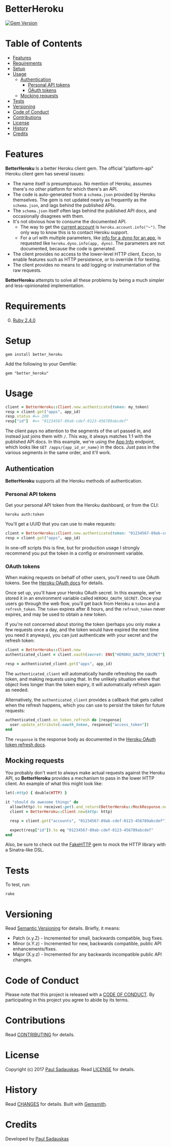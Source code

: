 # BetterHeroku

[![Gem Version](https://badge.fury.io/rb/better_heroku.svg)](http://badge.fury.io/rb/better_heroku)

<!-- Tocer[start]: Auto-generated, don't remove. -->

# Table of Contents

- [Features](#features)
- [Requirements](#requirements)
- [Setup](#setup)
- [Usage](#usage)
  - [Authentication](#authentication)
    - [Personal API tokens](#personal-api-tokens)
    - [OAuth tokens](#oauth-tokens)
  - [Mocking requests](#mocking-requests)
- [Tests](#tests)
- [Versioning](#versioning)
- [Code of Conduct](#code-of-conduct)
- [Contributions](#contributions)
- [License](#license)
- [History](#history)
- [Credits](#credits)

<!-- Tocer[finish]: Auto-generated, don't remove. -->

# Features

**BetterHeroku** Is a better Heroku client gem. The official "platform-api" Heroku client gem has several issues:

 * The name itself is presumptuous. No mention of Heroku, assumes there's no other platform for which there's an API.
 * The code is auto-generated from a `schema.json` provided by Heroku themselves. The gem is not updated nearly as
   frequently as the `schema.json`, and lags behind the published APIs.
 * The `schema.json` itself often lags behind the published API docs, and occasionally disagrees with them.
 * It's not obvious how to consume the documented API.
   * The way to get the [current account][heroku-account-info] is `heroku.account.info("~")`. The only way to know this
     is to contact Heroku support.
   * For a url with multiple parameters, like [info for a dyno for an app][heroku-dyno-info], is requested like
     `heroku.dyno.info(app, dyno)`. The parameters are not documented, because the code is generated.
 * The client provides no access to the lower-level HTTP client, Excon, to enable features such as HTTP persistence, or
   to override it for testing.
 * The client provides no means to add logging or instrumentation of the raw requests.

**BetterHeroku** attempts to solve all these problems by being a much simpler and less-opinionated implementation.

[heroku-account-info]: https://devcenter.heroku.com/articles/platform-api-reference#account
[heroku-dyno-info]:    https://devcenter.heroku.com/articles/platform-api-reference#dyno-info

# Requirements

0. [Ruby 2.4.0](https://www.ruby-lang.org)

# Setup

    gem install better_heroku

Add the following to your Gemfile:

    gem "better_heroku"

# Usage

```ruby
client = BetterHeroku::Client.new.authenticate(token: my_token)
resp = client.get("apps", app_id)
resp.status #=> 200
resp["id"]  #=> "01234567-89ab-cdef-0123-456789abcdef"
```

The client pays no attention to the segments of the url passed in, and instead just joins them with `/`. This way, it
always matches 1:1 with the published API docs. In this example, we're using the [App Info][heroku-app-info] endpoint,
which looks like `GET /apps/{app_id_or_name}` in the docs. Just pass in the various segments in the same order, and
it'll work.

[heroku-app-info]: https://devcenter.heroku.com/articles/platform-api-reference#app-info

## Authentication

**BetterHeroku** supports all the Heroku methods of authentication.

### Personal API tokens

Get your personal API token from the Heroku dashboard, or from the CLI:

    heroku auth:token

You'll get a UUID that you can use to make requests:

```ruby
client = BetterHeroku::Client.new.authenticate(token: "01234567-89ab-cdef-0123-456789abcdef")
resp = client.get("apps", app_id)
```

In one-off scripts this is fine, but for production usage I strongly recommend you put the token in a config or
environment variable.

### OAuth tokens

When making requests on behalf of other users, you'll need to use OAuth tokens. See the
[Heroku OAuth docs][heroku-oauth-docs] for details.

Once set up, you'll have your Heroku OAuth secret. In this example, we've stored it in an environment variable called
`HEROKU_OAUTH_SECRET`. Once your users go through the web flow, you'll get back from Heroku a `token` and a
`refresh_token`. The `token` expires after 8 hours, and the `refresh_token` never expires, and may be used to obtain a
new token.

If you're not concerned about storing the token (perhaps you only make a few requests once a day, and the token would
have expired the next time you need it anyways), you can just authenticate with your secret and the refresh token:

```ruby
client = BetterHeroku::Client.new
authenticated_client = client.oauth(secret: ENV["HEROKU_OAUTH_SECRET"], refresh_token: refresh_token)

resp = authenticated_client.get("apps", app_id)
```

The `authenticated_client` will automatically handle refreshing the oauth token, and making requests using that. In the
unlikely situation where that object lives longer than the token expiry, it will automatically refresh again as needed.

Alternatively, the `authenticated_client` provides a callback that gets called when the refresh happens, which you can use
to persist the token for future requests:

```ruby
authenticated_client.on_token_refresh do |response|
  user.update_attribute(:oauth_token, response["access_token"])
end
```

The `response` is the response body as documented in the [Heroku OAuth token refresh docs][heroku-token-refresh-docs].

[heroku-oauth-docs]: https://devcenter.heroku.com/articles/oauth
[heroku-token-refresh-docs]: https://devcenter.heroku.com/articles/oauth#token-refresh

## Mocking requests

You probably don't want to always make actual requests against the Heroku API, so **BetterHeroku** provides a mechanism
to pass in the lower HTTP client. An example of what this might look like:

```ruby
let(:http) { double(HTTP) }

it "should do awesome things" do
  allow(http).to receive(:get).and_return(BetterHeroku::MockResponse.new({"id" => "01234567-89ab-cdef-0123-456789abcdef"})
  client = BetterHeroku::Client.new(http: http)

  resp = client.get("accounts", "01234567-89ab-cdef-0123-456789abcdef")

  expect(resp["id"]).to eq "01234567-89ab-cdef-0123-456789abcdef"
end
```

Also, be sure to check out the [FakeHTTP][fake-http] gem to mock the HTTP library with a Sinatra-like DSL.

[fake-http]: https://github.com/paul/fake_http

# Tests

To test, run:

    rake

# Versioning

Read [Semantic Versioning](http://semver.org) for details. Briefly, it means:

- Patch (x.y.Z) - Incremented for small, backwards compatible, bug fixes.
- Minor (x.Y.z) - Incremented for new, backwards compatible, public API enhancements/fixes.
- Major (X.y.z) - Incremented for any backwards incompatible public API changes.

# Code of Conduct

Please note that this project is released with a [CODE OF CONDUCT](CODE_OF_CONDUCT.md). By
participating in this project you agree to abide by its terms.

# Contributions

Read [CONTRIBUTING](CONTRIBUTING.md) for details.

# License

Copyright (c) 2017 [Paul Sadauskas](mailto:psadauskas@gmail.com).
Read [LICENSE](LICENSE.md) for details.

# History

Read [CHANGES](CHANGES.md) for details.
Built with [Gemsmith](https://github.com/bkuhlmann/gemsmith).

# Credits

Developed by [Paul Sadauskas](mailto:psadauskas@gmail.com)

